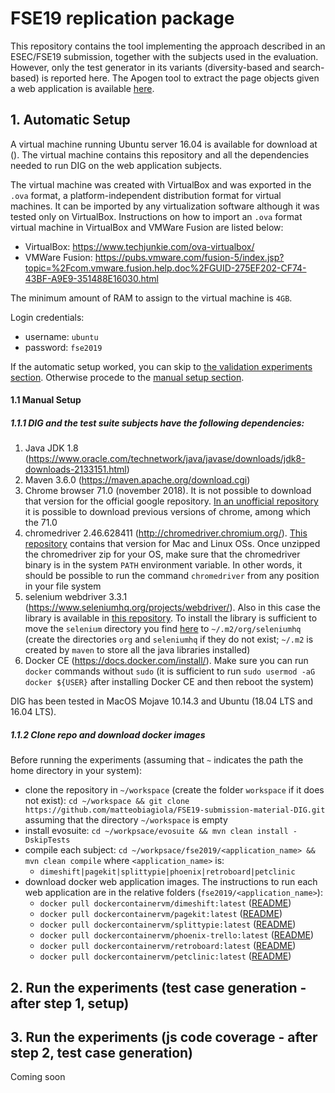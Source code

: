 # FSE19 replication package
This repository contains the tool implementing the approach described in an ESEC/FSE19 submission, together with the subjects used in the evaluation. However, only the test generator in its variants (diversity-based and search-based) is reported here. The Apogen tool to extract the page objects given a web application is available [here](https://github.com/tsigalko18/apogen).

## 1. Automatic Setup

A virtual machine running Ubuntu server 16.04 is available for download at (). The virtual machine contains this repository and all the dependencies needed to run DIG on the web application subjects. 

The virtual machine was created with VirtualBox and was exported in the `.ova` format, a platform-independent distribution format for virtual machines. It can be imported by any virtualization software although it was tested only on VirtualBox. Instructions on how to import an `.ova` format virtual machine in VirtualBox and VMWare Fusion are listed below:

- VirtualBox: https://www.techjunkie.com/ova-virtualbox/
- VMWare Fusion: https://pubs.vmware.com/fusion-5/index.jsp?topic=%2Fcom.vmware.fusion.help.doc%2FGUID-275EF202-CF74-43BF-A9E9-351488E16030.html

The minimum amount of RAM to assign to the virtual machine is `4GB`.

Login credentials:
- username: `ubuntu`
- password: `fse2019`

If the automatic setup worked, you can skip to [the validation experiments section](#2-run-the-experiments-validation---after-the-setup). Otherwise procede to the [manual setup section](#11-manual-setup).

#### 1.1 Manual Setup

##### 1.1.1 DIG and the test suite subjects have the following dependencies:

1. Java JDK 1.8 (https://www.oracle.com/technetwork/java/javase/downloads/jdk8-downloads-2133151.html)
2. Maven 3.6.0 (https://maven.apache.org/download.cgi)
3. Chrome browser 71.0 (november 2018). It is not possible to download that version for the official google repository. [In an unofficial repository](https://www.slimjet.com/chrome/google-chrome-old-version.php) it is possible to download previous versions of chrome, among which the 71.0 
4. chromedriver 2.46.628411 (http://chromedriver.chromium.org/). [This repository](https://github.com/matteobiagiola/FSE19-submission-material-DIG/tree/master/chromedriver-2.46) contains that version for Mac and Linux OSs. Once unzipped the chromedriver zip for your OS, make sure that the chromedriver binary is in the system `PATH` environment variable. In other words, it should be possible to run the command `chromedriver` from any position in your file system
5. selenium webdriver 3.3.1 (https://www.seleniumhq.org/projects/webdriver/). Also in this case the library is available in [this repository](https://github.com/matteobiagiola/FSE19-submission-material-DIG/tree/master/selenium-custom-library). To install the library is sufficient to move the `selenium` directory you find [here](https://github.com/matteobiagiola/FSE19-submission-material-DIG/tree/master/selenium-custom-library) to `~/.m2/org/seleniumhq` (create the directories `org` and `seleniumhq` if they do not exist; `~/.m2` is created by `maven` to store all the java libraries installed)
6. Docker CE (https://docs.docker.com/install/). Make sure you can run `docker` commands without `sudo` (it is sufficient to run `sudo usermod -aG docker ${USER}` after installing Docker CE and then reboot the system)

DIG has been tested in MacOS Mojave 10.14.3 and Ubuntu (18.04 LTS and 16.04 LTS).

##### 1.1.2 Clone repo and download docker images

Before running the experiments (assuming that `~` indicates the path the home directory in your system): 
- clone the repository in `~/workspace` (create the folder `workspace` if it does not exist): `cd ~/workspace && git clone https://github.com/matteobiagiola/FSE19-submission-material-DIG.git` assuming that the directory `~/workspace` is empty
- install evosuite: `cd ~/workpsace/evosuite && mvn clean install -DskipTests`
- compile each subject: `cd ~/workpsace/fse2019/<application_name> && mvn clean compile` where `<application_name>` is: 
  - `dimeshift|pagekit|splittypie|phoenix|retroboard|petclinic`
- download docker web application images. The instructions to run each web application are in the relative folders (`fse2019/<application_name>`):
  - `docker pull dockercontainervm/dimeshift:latest` ([README](https://github.com/matteobiagiola/FSE19-submission-material-DIG/blob/master/fse2019/dimeshift/README.md))
  - `docker pull dockercontainervm/pagekit:latest` ([README](https://github.com/matteobiagiola/FSE19-submission-material-DIG/blob/master/fse2019/pagekit/README.md))
  - `docker pull dockercontainervm/splittypie:latest` ([README](https://github.com/matteobiagiola/FSE19-submission-material-DIG/blob/master/fse2019/splittypie/README.md))
  - `docker pull dockercontainervm/phoenix-trello:latest` ([README](https://github.com/matteobiagiola/FSE19-submission-material-DIG/blob/master/fse2019/phoenix/README.md))
  - `docker pull dockercontainervm/retroboard:latest` ([README](https://github.com/matteobiagiola/FSE19-submission-material-DIG/blob/master/fse2019/retroboard/README.md))
  - `docker pull dockercontainervm/petclinic:latest` ([README](https://github.com/matteobiagiola/FSE19-submission-material-DIG/blob/master/fse2019/petclinic/README.md))

## 2. Run the experiments (test case generation - after step 1, setup)

## 3. Run the experiments (js code coverage - after step 2, test case generation)

Coming soon
